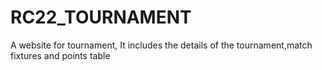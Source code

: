 # RC22_TOURNAMENT
A website for tournament,
It includes the details of the tournament,match fixtures and points table 
